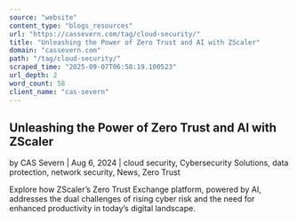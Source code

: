 ```yaml
---
source: "website"
content_type: "blogs_resources"
url: "https://cassevern.com/tag/cloud-security/"
title: "Unleashing the Power of Zero Trust and AI with ZScaler"
domain: "cassevern.com"
path: "/tag/cloud-security/"
scraped_time: "2025-09-07T06:58:19.100523"
url_depth: 2
word_count: 58
client_name: "cas-severn"
---
```


## Unleashing the Power of Zero Trust and AI with ZScaler

by CAS Severn | Aug 6, 2024 | cloud security, Cybersecurity Solutions, data protection, network security, News, Zero Trust

Explore how ZScaler’s Zero Trust Exchange platform, powered by AI, addresses the dual challenges of rising cyber risk and the need for enhanced productivity in today’s digital landscape.